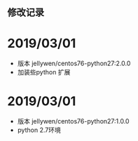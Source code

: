 ## 修改记录 

# 2019/03/01
- 版本 jellywen/centos76-python27:2.0.0
- 加装些python 扩展

# 2019/03/01
- 版本 jellywen/centos76-python27:1.0.0
- python 2.7环境
